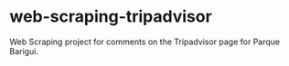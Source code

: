 # web-scraping-tripadvisor

Web Scraping project for comments on the Tripadvisor page for Parque Barigui.
